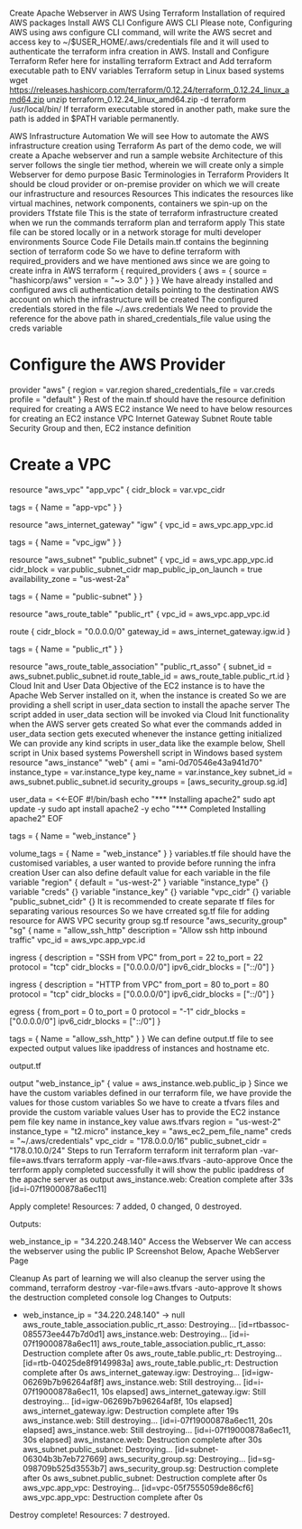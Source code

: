 Create Apache Webserver in AWS Using Terraform
Installation of required AWS packages
Install AWS CLI
Configure AWS CLI
Please note, Configuring AWS using aws configure CLI command, will write the AWS secret and access key to ~/$USER_HOME/.aws/credentials file and it will used to authenticate the terraform infra creation in AWS.
Install and Configure Terraform
Refer here for installing terraform
Extract and Add terraform executable path to ENV variables
Terraform setup in Linux based systems
wget https://releases.hashicorp.com/terraform/0.12.24/terraform_0.12.24_linux_amd64.zip
unzip terraform_0.12.24_linux_amd64.zip -d terraform /usr/local/bin/
If terraform executable stored in another path, make sure the path is added in $PATH variable permanently.

AWS Infrastructure Automation
We will see How to automate the AWS infrastructure creation using Terraform
As part of the demo code, we will create a Apache webserver and run a sample website
Architecture of this server follows the single tier method, wherein we will create only a simple Webserver for demo purpose
Basic Terminologies in Terraform
Providers
It should be cloud provider or on-premise provider on which we will create our infrastructure and resources
Resources
This indicates the resources like virtual machines, network components, containers we spin-up on the providers
Tfstate file
This is the state of terraform infrastructure created when we run the commands terraform plan and terraform apply
This state file can be stored locally or in a network storage for multi developer environments
Source Code File Details
main.tf contains the beginning section of terraform code
So we have to define terraform with required_providers and we have mentioned aws since we are going to create infra in AWS
terraform {
  required_providers {
    aws = {
      source  = "hashicorp/aws"
      version = "~> 3.0"
    }
  }
}
We have already installed and configured aws cli authentication details pointing to the destination AWS account on which the infrastructure will be created
The configured credentials stored in the file ~/.aws.credentials
We need to provide the reference for the above path in shared_credentials_file value using the creds variable
# Configure the AWS Provider
provider "aws" {
  region = var.region
  shared_credentials_file = var.creds
  profile = "default"
}
Rest of the main.tf should have the resource definition required for creating a AWS EC2 instance
We need to have below resources for creating an EC2 instance
VPC
Internet Gateway
Subnet
Route table
Security Group and then,
EC2 instance definition
# Create a VPC
resource "aws_vpc" "app_vpc" {
  cidr_block = var.vpc_cidr

  tags = {
    Name = "app-vpc"
  }
}

resource "aws_internet_gateway" "igw" {
  vpc_id = aws_vpc.app_vpc.id

  tags = {
    Name = "vpc_igw"
  }
}

resource "aws_subnet" "public_subnet" {
  vpc_id            = aws_vpc.app_vpc.id
  cidr_block        = var.public_subnet_cidr
  map_public_ip_on_launch = true
  availability_zone = "us-west-2a"

  tags = {
    Name = "public-subnet"
  }
}

resource "aws_route_table" "public_rt" {
  vpc_id = aws_vpc.app_vpc.id

  route {
    cidr_block = "0.0.0.0/0"
    gateway_id = aws_internet_gateway.igw.id
  }

  tags = {
    Name = "public_rt"
  }
}

resource "aws_route_table_association" "public_rt_asso" {
  subnet_id      = aws_subnet.public_subnet.id
  route_table_id = aws_route_table.public_rt.id
}
Cloud Init and User Data
Objective of the EC2 instance is to have the Apache Web Server installed on it, when the instance is created
So we are providing a shell script in user_data section to install the apache server
The script added in user_data section will be invoked via Cloud Init functionality when the AWS server gets created
So what ever the commands added in user_data section gets executed whenever the instance getting initialized
We can provide any kind scripts in user_data like the example below,
Shell script in Unix based systems
Powershell script in Windows based system
resource "aws_instance" "web" {
  ami             = "ami-0d70546e43a941d70" 
  instance_type   = var.instance_type
  key_name        = var.instance_key
  subnet_id       = aws_subnet.public_subnet.id
  security_groups = [aws_security_group.sg.id]

  user_data = <<-EOF
  #!/bin/bash
  echo "*** Installing apache2"
  sudo apt update -y
  sudo apt install apache2 -y
  echo "*** Completed Installing apache2"
  EOF

  tags = {
    Name = "web_instance"
  }

  volume_tags = {
    Name = "web_instance"
  } 
}
variables.tf file should have the customised variables, a user wanted to provide before running the infra creation
User can also define default value for each variable in the file
variable "region" {
default = "us-west-2"
}
variable "instance_type" {}
variable "creds" {}
variable "instance_key" {}
variable "vpc_cidr" {}
variable "public_subnet_cidr" {}
It is recommended to create separate tf files for separating various resources
So we have crreated sg.tf file for adding resource for AWS VPC security group
sg.tf
resource "aws_security_group" "sg" {
  name        = "allow_ssh_http"
  description = "Allow ssh http inbound traffic"
  vpc_id      = aws_vpc.app_vpc.id

  ingress {
    description      = "SSH from VPC"
    from_port        = 22
    to_port          = 22
    protocol         = "tcp"
    cidr_blocks      = ["0.0.0.0/0"]
    ipv6_cidr_blocks = ["::/0"]
  }

  ingress {
    description      = "HTTP from VPC"
    from_port        = 80
    to_port          = 80
    protocol         = "tcp"
    cidr_blocks      = ["0.0.0.0/0"]
    ipv6_cidr_blocks = ["::/0"]
  }

  egress {
    from_port        = 0
    to_port          = 0
    protocol         = "-1"
    cidr_blocks      = ["0.0.0.0/0"]
    ipv6_cidr_blocks = ["::/0"]
  }

  tags = {
    Name = "allow_ssh_http"
  }
}
We can define output.tf file to see expected output values like ipaddress of instances and hostname etc.

output.tf

output "web_instance_ip" {
    value = aws_instance.web.public_ip
}
Since we have the custom variables defined in our terraform file, we have provide the values for those custom variables
So we have to create a tfvars files and provide the custom variable values
User has to provide the EC2 instance pem file key name in instance_key value
aws.tfvars
region =  "us-west-2"
instance_type = "t2.micro"
instance_key = "aws_ec2_pem_file_name"
creds = "~/.aws/credentials"
vpc_cidr = "178.0.0.0/16"
public_subnet_cidr = "178.0.10.0/24"
Steps to run Terraform
terraform init
terraform plan -var-file=aws.tfvars
terraform apply -var-file=aws.tfvars -auto-approve
Once the terrform apply completed successfully it will show the public ipaddress of the apache server as output
aws_instance.web: Creation complete after 33s [id=i-07f19000878a6ec11]

Apply complete! Resources: 7 added, 0 changed, 0 destroyed.

Outputs:

web_instance_ip = "34.220.248.140"
Access the Webserver
We can access the webserver using the public IP
Screenshot Below,
Apache WebServer Page

Cleanup
As part of learning we will also cleanup the server using the command,
terraform destroy -var-file=aws.tfvars -auto-approve
It shows the destruction completed console log
Changes to Outputs:
  - web_instance_ip = "34.220.248.140" -> null
aws_route_table_association.public_rt_asso: Destroying... [id=rtbassoc-085573ee447b7d0d1]
aws_instance.web: Destroying... [id=i-07f19000878a6ec11]
aws_route_table_association.public_rt_asso: Destruction complete after 0s
aws_route_table.public_rt: Destroying... [id=rtb-04025de8f9149983a]
aws_route_table.public_rt: Destruction complete after 0s
aws_internet_gateway.igw: Destroying... [id=igw-06269b7b96264af8f]
aws_instance.web: Still destroying... [id=i-07f19000878a6ec11, 10s elapsed]
aws_internet_gateway.igw: Still destroying... [id=igw-06269b7b96264af8f, 10s elapsed]
aws_internet_gateway.igw: Destruction complete after 19s
aws_instance.web: Still destroying... [id=i-07f19000878a6ec11, 20s elapsed]
aws_instance.web: Still destroying... [id=i-07f19000878a6ec11, 30s elapsed]
aws_instance.web: Destruction complete after 30s
aws_subnet.public_subnet: Destroying... [id=subnet-06304b3b7eb727669]
aws_security_group.sg: Destroying... [id=sg-098709b525d3553b7]
aws_security_group.sg: Destruction complete after 0s
aws_subnet.public_subnet: Destruction complete after 0s
aws_vpc.app_vpc: Destroying... [id=vpc-05f7555059de86cf6]
aws_vpc.app_vpc: Destruction complete after 0s

Destroy complete! Resources: 7 destroyed.

